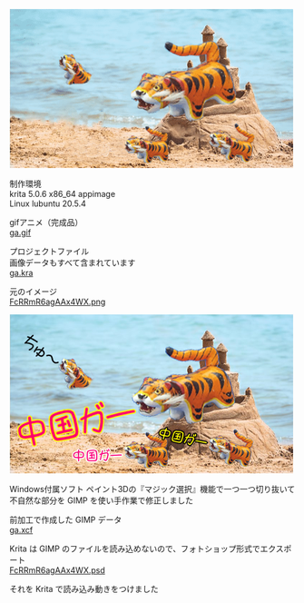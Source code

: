 ![中国ガー](ga.gif)

制作環境  
krita 5.0.6 x86_64 appimage  
Linux lubuntu 20.5.4  
  
gifアニメ（完成品）  
[ga.gif](ga.gif)  
  
プロジェクトファイル  
画像データもすべて含まれています  
[ga.kra](ga.kra)  

元のイメージ  
[FcRRmR6agAAx4WX.png](FcRRmR6agAAx4WX.png)

![FcRRmR6agAAx4WX.png](FcRRmR6agAAx4WX.png)

Windows付属ソフト ペイント3Dの『マジック選択』機能で一つ一つ切り抜いて    
不自然な部分を GIMP を使い手作業で修正しました

前加工で作成した GIMP データ  
[ga.xcf](ga.xcf)  
  
Krita は GIMP のファイルを読み込めないので、フォトショップ形式でエクスポート   
[FcRRmR6agAAx4WX.psd](FcRRmR6agAAx4WX.psd)  

それを Krita で読み込み動きをつけました
